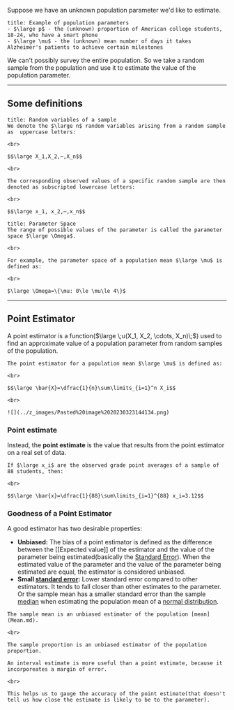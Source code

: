 Suppose we have an unknown population parameter we'd like to estimate.

```ad-example
title: Example of population parameters
- $\large p$ - the (unknown) proportion of American college students, 18-24, who have a smart phone
- $\large \mu$ - the (unknown) mean number of days it takes Alzheimer's patients to achieve certain milestones
```

We can't possibly survey the entire population.
So we take a random sample from the population and use it to estimate the value of the population parameter.

---

## Some definitions

```ad-cite
title: Random variables of a sample
We denote the $\large n$ random variables arising from a random sample as  uppercase letters:

<br>

$$\large X_1,X_2,⋯,X_n$$

<br>

The corresponding observed values of a specific random sample are then denoted as subscripted lowercase letters:

<br>

$$\large x_1, x_2,⋯,x_n$$
```

```ad-quote
title: Parameter Space
The range of possible values of the parameter is called the parameter space $\large \Omega$.

<br>

For example, the parameter space of a population mean $\large \mu$ is defined as:

<br>

$\large \Omega=\{\mu: 0\le \mu\le 4\}$
```

---

## Point Estimator

A point estimator is a function($\large \;u(X_1, X_2, \cdots, X_n)\;$) used to find an approximate value of a population parameter from random samples of the population.

```ad-example
The point estimator for a population mean $\large \mu$ is defined as:

<br>

$$\large \bar{X}=\dfrac{1}{n}\sum\limits_{i=1}^n X_i$$

<br>

![](../z_images/Pasted%20image%2020230323144134.png)
```


### Point estimate

Instead, the **point estimate** is the value that results from the point estimator on a real set of data.

```ad-example
If $\large x_i$ are the observed grade point averages of a sample of 88 students, then:

<br>

$$\large \bar{x}=\dfrac{1}{88}\sum\limits_{i=1}^{88} x_i=3.12$$
```


### Goodness of a Point Estimator

A good estimator has two desirable properties:

- **Unbiased:** The bias of a point estimator is defined as the difference between the [[Expected value]] of the estimator and the value of the parameter being estimated(basically the [Standard Error](Standard%20Error.md)). When the estimated value of the parameter and the value of the parameter being estimated are equal, the estimator is considered unbiased.
- **Small [standard error](Standard%20Error.md):** Lower standard error compared to other estimators. It tends to fall closer than other estimates to the parameter. Or the sample mean has a smaller standard error than the sample [median](Median.md) when estimating the population mean of a [normal distribution](../Probability/Normal%20distribution.md).

```ad-example
The sample mean is an unbiased estimator of the population [mean](Mean.md).

<br>

The sample proportion is an unbiased estimator of the population proportion.
```

```ad-note
An interval estimate is more useful than a point estimate, because it incorporeates a margin of error.

<br>

This helps us to gauge the accuracy of the point estimate(that doesn't tell us how close the estimate is likely to be to the parameter).
```
